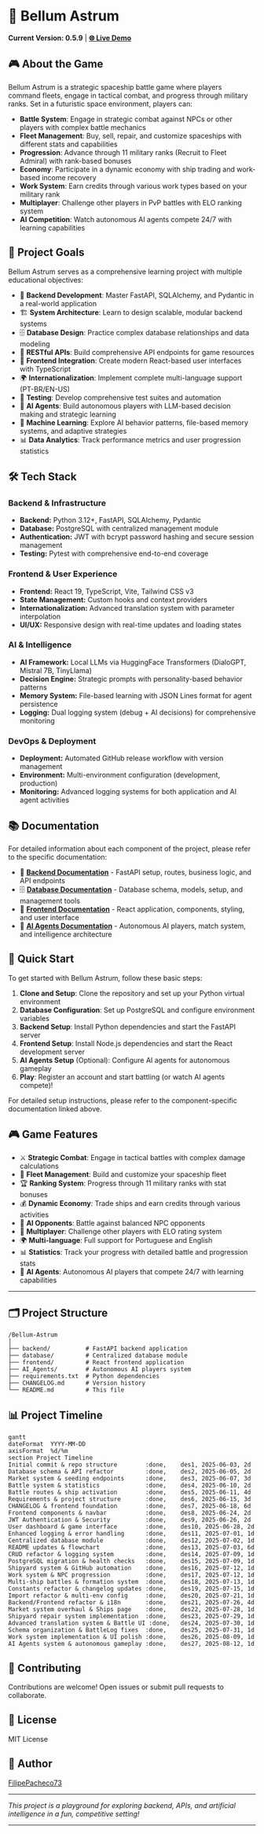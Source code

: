 # 🚀 Bellum Astrum

**Current Version: 0.5.9** | **[🌐 Live Demo](https://bellum-astrum-prod.onrender.com/)**

## 🎮 About the Game

Bellum Astrum is a strategic spaceship battle game where players command fleets, engage in tactical combat, and progress through military ranks. Set in a futuristic space environment, players can:

- **Battle System**: Engage in strategic combat against NPCs or other players with complex battle mechanics
- **Fleet Management**: Buy, sell, repair, and customize spaceships with different stats and capabilities
- **Progression**: Advance through 11 military ranks (Recruit to Fleet Admiral) with rank-based bonuses
- **Economy**: Participate in a dynamic economy with ship trading and work-based income recovery
- **Work System**: Earn credits through various work types based on your military rank
- **Multiplayer**: Challenge other players in PvP battles with ELO ranking system
- **AI Competition**: Watch autonomous AI agents compete 24/7 with learning capabilities

## 🎯 Project Goals

Bellum Astrum serves as a comprehensive learning project with multiple educational objectives:

- 🧩 **Backend Development**: Master FastAPI, SQLAlchemy, and Pydantic in a real-world application
- 🏗️ **System Architecture**: Learn to design scalable, modular backend systems
- 🗄️ **Database Design**: Practice complex database relationships and data modeling
- 🔗 **RESTful APIs**: Build comprehensive API endpoints for game resources
- 🎨 **Frontend Integration**: Create modern React-based user interfaces with TypeScript
- 🌍 **Internationalization**: Implement complete multi-language support (PT-BR/EN-US)
- 🧪 **Testing**: Develop comprehensive test suites and automation
- 🤖 **AI Agents**: Build autonomous players with LLM-based decision making and strategic learning
- 🧠 **Machine Learning**: Explore AI behavior patterns, file-based memory systems, and adaptive strategies
- 📊 **Data Analytics**: Track performance metrics and user progression statistics

## 🛠️ Tech Stack

### Backend & Infrastructure
- **Backend:** Python 3.12+, FastAPI, SQLAlchemy, Pydantic
- **Database:** PostgreSQL with centralized management module
- **Authentication:** JWT with bcrypt password hashing and secure session management
- **Testing:** Pytest with comprehensive end-to-end coverage

### Frontend & User Experience  
- **Frontend:** React 19, TypeScript, Vite, Tailwind CSS v3
- **State Management:** Custom hooks and context providers
- **Internationalization:** Advanced translation system with parameter interpolation
- **UI/UX:** Responsive design with real-time updates and loading states

### AI & Intelligence
- **AI Framework:** Local LLMs via HuggingFace Transformers (DialoGPT, Mistral 7B, TinyLlama)
- **Decision Engine:** Strategic prompts with personality-based behavior patterns
- **Memory System:** File-based learning with JSON Lines format for agent persistence
- **Logging:** Dual logging system (debug + AI decisions) for comprehensive monitoring

### DevOps & Deployment
- **Deployment:** Automated GitHub release workflow with version management
- **Environment:** Multi-environment configuration (development, production)
- **Monitoring:** Advanced logging systems for both application and AI agent activities

## 📚 Documentation

For detailed information about each component of the project, please refer to the specific documentation:

- 📖 **[Backend Documentation](backend/README.md)** - FastAPI setup, routes, business logic, and API endpoints
- 🗄️ **[Database Documentation](database/README.md)** - Database schema, models, setup, and management tools
- 🎨 **[Frontend Documentation](frontend/README.md)** - React application, components, styling, and user interface
- 🤖 **[AI Agents Documentation](AI_Agents/README.md)** - Autonomous AI players, match system, and intelligence architecture

## 🚀 Quick Start

To get started with Bellum Astrum, follow these basic steps:

1. **Clone and Setup**: Clone the repository and set up your Python virtual environment
2. **Database Configuration**: Set up PostgreSQL and configure environment variables
3. **Backend Setup**: Install Python dependencies and start the FastAPI server
4. **Frontend Setup**: Install Node.js dependencies and start the React development server
5. **AI Agents Setup** (Optional): Configure AI agents for autonomous gameplay
6. **Play**: Register an account and start battling (or watch AI agents compete)!

For detailed setup instructions, please refer to the component-specific documentation linked above.

## 🎮 Game Features

- ⚔️ **Strategic Combat**: Engage in tactical battles with complex damage calculations
- 🚀 **Fleet Management**: Build and customize your spaceship fleet
- 🏆 **Ranking System**: Progress through 11 military ranks with stat bonuses
- 💰 **Dynamic Economy**: Trade ships and earn credits through various activities
- 🤖 **AI Opponents**: Battle against balanced NPC opponents
- 👥 **Multiplayer**: Challenge other players with ELO rating system
- 🌍 **Multi-language**: Full support for Portuguese and English
- 📊 **Statistics**: Track your progress with detailed battle and progression stats
- 🤖 **AI Agents**: Autonomous AI players that compete 24/7 with learning capabilities

---

## 🗂️ Project Structure

```
/Bellum-Astrum
│
├── backend/          # FastAPI backend application
├── database/         # Centralized database module  
├── frontend/         # React frontend application
├── AI_Agents/        # Autonomous AI players system
├── requirements.txt  # Python dependencies
├── CHANGELOG.md      # Version history
└── README.md         # This file
```



## 📊 Project Timeline

```mermaid
gantt
dateFormat  YYYY-MM-DD
axisFormat  %d/%m
section Project Timeline
Initial commit & repo structure        :done,    des1, 2025-06-03, 2d
Database schema & API refactor         :done,    des2, 2025-06-05, 2d
Market system & seeding endpoints      :done,    des3, 2025-06-07, 3d
Battle system & statistics             :done,    des4, 2025-06-10, 2d
Battle routes & ship activation        :done,    des5, 2025-06-11, 4d
Requirements & project structure       :done,    des6, 2025-06-15, 3d
CHANGELOG & frontend foundation        :done,    des7, 2025-06-18, 6d
Frontend components & navbar           :done,    des8, 2025-06-24, 2d
JWT Authentication & Security          :done,    des9, 2025-06-26, 2d
User dashboard & game interface        :done,    des10, 2025-06-28, 2d
Enhanced logging & error handling      :done,    des11, 2025-07-01, 1d
Centralized database module            :done,    des12, 2025-07-02, 1d
README updates & flowchart             :done,    des13, 2025-07-03, 6d
CRUD refactor & logging system         :done,    des14, 2025-07-09, 1d
PostgreSQL migration & health checks   :done,    des15, 2025-07-09, 1d
Shipyard system & GitHub automation    :done,    des16, 2025-07-12, 1d
Work system & NPC progression          :done,    des17, 2025-07-12, 1d
Multi-ship battles & formation system  :done,    des18, 2025-07-13, 1d
Constants refactor & changelog updates :done,    des19, 2025-07-15, 1d
Import refactor & multi-env config     :done,    des20, 2025-07-21, 1d
Backend/Frontend refactor & i18n       :done,    des21, 2025-07-26, 4d
Market system overhaul & Ships page    :done,    des22, 2025-07-28, 1d
Shipyard repair system implementation  :done,    des23, 2025-07-29, 1d
Advanced translation system & Battle UI :done,   des24, 2025-07-30, 1d
Schema organization & BattleLog fixes  :done,    des25, 2025-07-31, 1d
Work system implementation & UI polish :done,    des26, 2025-08-09, 1d
AI Agents system & autonomous gameplay :done,    des27, 2025-08-12, 1d
```

## 🤝 Contributing

Contributions are welcome! Open issues or submit pull requests to collaborate.

## 📜 License

MIT License

## 👤 Author

[FilipePacheco73](https://github.com/FilipePacheco73)

---

*This project is a playground for exploring backend, APIs, and artificial intelligence in a fun, competitive setting!*

---
